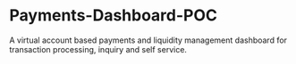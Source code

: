 # Payments-Dashboard-POC
A virtual account based payments and liquidity management dashboard for transaction processing, inquiry and self service.
